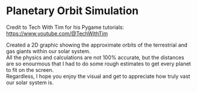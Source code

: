 # Planetary Orbit Simulation

Credit to Tech With Tim for his Pygame tutorials:  
https://www.youtube.com/@TechWithTim

Created a 2D graphic showing the approximate orbits of the terrestrial and gas giants within our solar system.  
All the physics and calculations are not 100% accurate, but the distances are so enourmous that I had to do some rough estimates to get every planet to fit on the screen.  
Regardless, I hope you enjoy the visual and get to appreciate how truly vast our solar system is.
